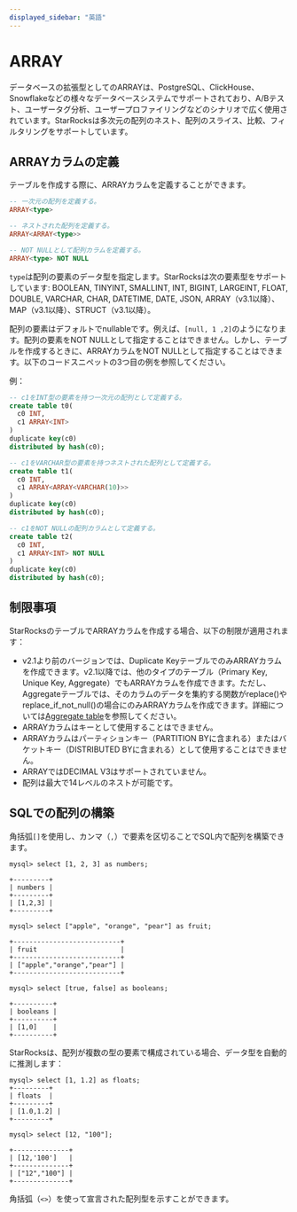 ```yaml
---
displayed_sidebar: "英語"
---
```


# ARRAY

データベースの拡張型としてのARRAYは、PostgreSQL、ClickHouse、Snowflakeなどの様々なデータベースシステムでサポートされており、A/Bテスト、ユーザータグ分析、ユーザープロファイリングなどのシナリオで広く使用されています。StarRocksは多次元の配列のネスト、配列のスライス、比較、フィルタリングをサポートしています。

## ARRAYカラムの定義

テーブルを作成する際に、ARRAYカラムを定義することができます。

~~~SQL
-- 一次元の配列を定義する。
ARRAY<type>

-- ネストされた配列を定義する。
ARRAY<ARRAY<type>>

-- NOT NULLとして配列カラムを定義する。
ARRAY<type> NOT NULL
~~~

`type`は配列の要素のデータ型を指定します。StarRocksは次の要素型をサポートしています: BOOLEAN, TINYINT, SMALLINT, INT, BIGINT, LARGEINT, FLOAT, DOUBLE, VARCHAR, CHAR, DATETIME, DATE, JSON, ARRAY（v3.1以降）、MAP（v3.1以降）、STRUCT（v3.1以降）。

配列の要素はデフォルトでnullableです。例えば、`[null, 1 ,2]`のようになります。配列の要素をNOT NULLとして指定することはできません。しかし、テーブルを作成するときに、ARRAYカラムをNOT NULLとして指定することはできます。以下のコードスニペットの3つ目の例を参照してください。

例：

~~~SQL
-- c1をINT型の要素を持つ一次元の配列として定義する。
create table t0(
  c0 INT,
  c1 ARRAY<INT>
)
duplicate key(c0)
distributed by hash(c0);

-- c1をVARCHAR型の要素を持つネストされた配列として定義する。
create table t1(
  c0 INT,
  c1 ARRAY<ARRAY<VARCHAR(10)>>
)
duplicate key(c0)
distributed by hash(c0);

-- c1をNOT NULLの配列カラムとして定義する。
create table t2(
  c0 INT,
  c1 ARRAY<INT> NOT NULL
)
duplicate key(c0)
distributed by hash(c0);
~~~

## 制限事項

StarRocksのテーブルでARRAYカラムを作成する場合、以下の制限が適用されます：

- v2.1より前のバージョンでは、Duplicate KeyテーブルでのみARRAYカラムを作成できます。v2.1以降では、他のタイプのテーブル（Primary Key, Unique Key, Aggregate）でもARRAYカラムを作成できます。ただし、Aggregateテーブルでは、そのカラムのデータを集約する関数がreplace()やreplace_if_not_null()の場合にのみARRAYカラムを作成できます。詳細については[Aggregate table](../../../table_design/table_types/aggregate_table.md)を参照してください。
- ARRAYカラムはキーとして使用することはできません。
- ARRAYカラムはパーティションキー（PARTITION BYに含まれる）またはバケットキー（DISTRIBUTED BYに含まれる）として使用することはできません。
- ARRAYではDECIMAL V3はサポートされていません。
- 配列は最大で14レベルのネストが可能です。

## SQLでの配列の構築

角括弧`[]`を使用し、カンマ（`,`）で要素を区切ることでSQL内で配列を構築できます。

~~~Plain Text
mysql> select [1, 2, 3] as numbers;

+---------+
| numbers |
+---------+
| [1,2,3] |
+---------+

mysql> select ["apple", "orange", "pear"] as fruit;

+---------------------------+
| fruit                     |
+---------------------------+
| ["apple","orange","pear"] |
+---------------------------+

mysql> select [true, false] as booleans;

+----------+
| booleans |
+----------+
| [1,0]    |
+----------+
~~~

StarRocksは、配列が複数の型の要素で構成されている場合、データ型を自動的に推測します：

~~~Plain Text
mysql> select [1, 1.2] as floats;
+---------+
| floats  |
+---------+
| [1.0,1.2] |
+---------+

mysql> select [12, "100"];

+--------------+
| [12,'100']   |
+--------------+
| ["12","100"] |
+--------------+
~~~

角括弧（`<>`）を使って宣言された配列型を示すことができます。